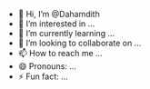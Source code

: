 - 👋 Hi, I’m @Dahamdith
- 👀 I’m interested in ...
- 🌱 I’m currently learning ...
- 💞️ I’m looking to collaborate on ...
- 📫 How to reach me ...
- 😄 Pronouns: ...
- ⚡ Fun fact: ...

<!---
Dahamdith/Dahamdith is a ✨ special ✨ repository because its `README.md` (this file) appears on your GitHub profile.
You can click the Preview link to take a look at your changes.
--->
